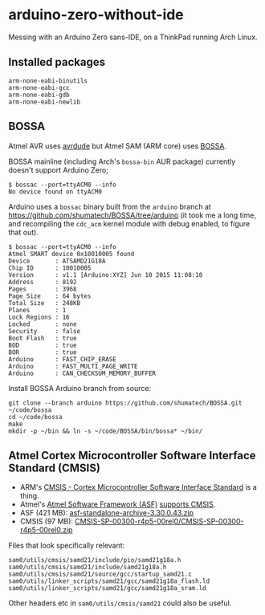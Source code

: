 arduino-zero-without-ide
========================

Messing with an Arduino Zero sans-IDE, on a ThinkPad running Arch Linux.

Installed packages
------------------

```
arm-none-eabi-binutils
arm-none-eabi-gcc
arm-none-eabi-gdb
arm-none-eabi-newlib
```

BOSSA
-----

Atmel AVR uses [avrdude] but Atmel SAM (ARM core) uses [BOSSA].

BOSSA mainline (including Arch's `bossa-bin` AUR package) currently doesn't support Arduino Zero;

```
$ bossac --port=ttyACM0 --info
No device found on ttyACM0
```

Arduino uses a `bossac` binary built from the `arduino` branch at https://github.com/shumatech/BOSSA/tree/arduino (it took me a long time, and recompiling the `cdc_acm` kernel module with debug enabled, to figure that out).

```
$ bossac --port=ttyACM0 --info
Atmel SMART device 0x10010005 found
Device       : ATSAMD21G18A
Chip ID      : 10010005
Version      : v1.1 [Arduino:XYZ] Jun 10 2015 11:08:10
Address      : 8192
Pages        : 3968
Page Size    : 64 bytes
Total Size   : 248KB
Planes       : 1
Lock Regions : 16
Locked       : none
Security     : false
Boot Flash   : true
BOD          : true
BOR          : true
Arduino      : FAST_CHIP_ERASE
Arduino      : FAST_MULTI_PAGE_WRITE
Arduino      : CAN_CHECKSUM_MEMORY_BUFFER
```

Install BOSSA Arduino branch from source:

```
git clone --branch arduino https://github.com/shumatech/BOSSA.git ~/code/bossa
cd ~/code/bossa
make
mkdir -p ~/bin && ln -s ~/code/BOSSA/bin/bossa* ~/bin/
```

Atmel Cortex Microcontroller Software Interface Standard (CMSIS)
----------------------------------------------------------------

* ARM's [CMSIS - Cortex Microcontroller Software Interface Standard][CMSIS] is a thing.
* Atmel's [Atmel Software Framework (ASF)][ASF] [supports CMSIS][ASF-CMSIS].
* ASF (421 MB): [asf-standalone-archive-3.30.0.43.zip][ASF download]
* CMSIS (97 MB): [CMSIS-SP-00300-r4p5-00rel0/CMSIS-SP-00300-r4p5-00rel0.zip][CMSIS download]

Files that look specifically relevant:

```
sam0/utils/cmsis/samd21/include/pio/samd21g18a.h
sam0/utils/cmsis/samd21/include/samd21g18a.h
sam0/utils/cmsis/samd21/source/gcc/startup_samd21.c
sam0/utils/linker_scripts/samd21/gcc/samd21g18a_flash.ld
sam0/utils/linker_scripts/samd21/gcc/samd21g18a_sram.ld
```

Other headers etc in `sam0/utils/cmsis/samd21` could also be useful.


[ASF download]: http://www.atmel.com/images/asf-standalone-archive-3.30.0.43.zip
[ASF-CMSIS]: http://asf.atmel.com/docs/latest/cmsis.html
[ASF]: http://asf.atmel.com/docs/latest/index.html
[BOSSA]: http://www.shumatech.com/web/products/bossa
[CMSIS download]: https://silver.arm.com/download/ARM_and_AMBA_Architecture/CMSIS-SP-00300-r4p5-00rel0/CMSIS-SP-00300-r4p5-00rel0.zip
[CMSIS]: http://www.arm.com/products/processors/cortex-m/cortex-microcontroller-software-interface-standard.php
[avrdude]: http://www.nongnu.org/avrdude/
